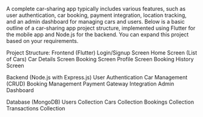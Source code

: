 A complete car-sharing app typically includes various features, such as user authentication, car booking, payment integration, location tracking, and an admin dashboard for managing cars and users. Below is a basic outline of a car-sharing app project structure, implemented using Flutter for the mobile app and Node.js for the backend. You can expand this project based on your requirements.

Project Structure:
Frontend (Flutter)
Login/Signup Screen
Home Screen (List of Cars)
Car Details Screen
Booking Screen
Profile Screen
Booking History Screen


Backend (Node.js with Express.js)
User Authentication
Car Management (CRUD)
Booking Management
Payment Gateway Integration
Admin Dashboard


Database (MongoDB)
Users Collection
Cars Collection
Bookings Collection
Transactions Collection
